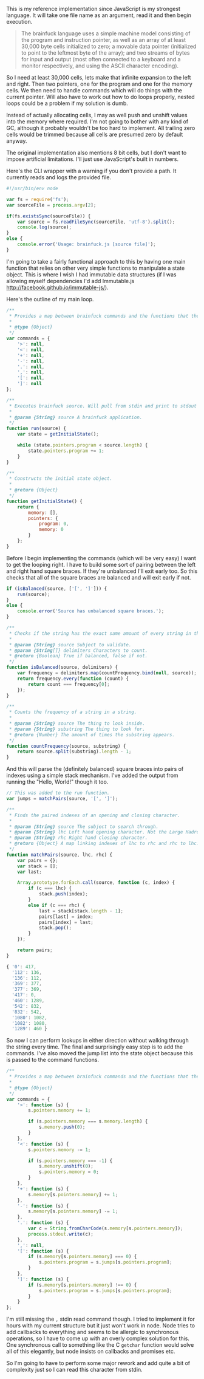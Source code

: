 This is my reference implementation since JavaScript is my strongest language. It will take one file name as an argument, read it and then begin execution.

> The brainfuck language uses a simple machine model consisting of the program and instruction pointer, as well as an array of at least 30,000 byte cells initialized to zero; a movable data pointer (initialized to point to the leftmost byte of the array); and two streams of bytes for input and output (most often connected to a keyboard and a monitor respectively, and using the ASCII character encoding).

So I need at least 30,000 cells, lets make that infinite expansion to the left and right. Then two pointers, one for the program and one for the memory cells. We then need to handle commands which will do things with the current pointer. Will also have to work out how to do loops properly, nested loops could be a problem if my solution is dumb.

Instead of actually allocating cells, I may as well push and unshift values into the memory where required. I'm not going to bother with any kind of GC, although it probably wouldn't be too hard to implement. All trailing zero cells would be trimmed because all cells are presumed zero by default anyway.

The original implementation also mentions 8 bit cells, but I don't want to impose artificial limitations. I'll just use JavaScript's built in numbers.

Here's the CLI wrapper with a warning if you don't provide a path. It currently reads and logs the provided file.

```javascript
#!/usr/bin/env node

var fs = require('fs');
var sourceFile = process.argv[2];

if(fs.existsSync(sourceFile)) {
    var source = fs.readFileSync(sourceFile, 'utf-8').split();
    console.log(source);
}
else {
    console.error('Usage: brainfuck.js [source file]');
}
```

I'm going to take a fairly functional approach to this by having one main function that relies on other very simple functions to manipulate a state object. This is where I wish I had immutable data structures (if I was allowing myself dependencies I'd add Immutable.js http://facebook.github.io/immutable-js/).

Here's the outline of my main loop.

```javascript
/**
 * Provides a map between brainfuck commands and the functions that the state should subsequently be applied to.
 *
 * @type {Object}
 */
var commands = {
    '>': null,
    '<': null,
    '+': null,
    '-': null,
    '.': null,
    ',': null,
    '[': null,
    ']': null
};

/**
 * Executes brainfuck source. Will pull from stdin and print to stdout where required. Here be side effects.
 *
 * @param {String} source A brainfuck application.
 */
function run(source) {
    var state = getInitialState();

    while (state.pointers.program < source.length) {
        state.pointers.program += 1;
    }
}

/**
 * Constructs the initial state object.
 *
 * @return {Object}
 */
function getInitialState() {
    return {
        memory: [],
        pointers: {
            program: 0,
            memory: 0
        }
    };
}
```

Before I begin implementing the commands (which will be very easy) I want to get the looping right. I have to build some sort of pairing between the left and right hand square braces. If they're unbalanced I'll exit early too. So this checks that all of the square braces are balanced and will exit early if not.

```javascript
if (isBalanced(source, ['[', ']'])) {
    run(source);
}
else {
    console.error('Source has unbalanced square braces.');
}

/**
 * Checks if the string has the exact same amount of every string in the delimiters array.
 *
 * @param {String} source Subject to validate.
 * @param {String[]} delimiters Characters to count.
 * @return {Boolean} True if balanced, false if not.
 */
function isBalanced(source, delimiters) {
    var frequency = delimiters.map(countFrequency.bind(null, source));
    return frequency.every(function (count) {
        return count === frequency[0];
    });
}

/**
 * Counts the frequency of a string in a string.
 *
 * @param {String} source The thing to look inside.
 * @param {String} substring The thing to look for.
 * @return {Number} The amount of times the substring appears.
 */
function countFrequency(source, substring) {
    return source.split(substring).length - 1;
}
```

And this will parse the (definitely balanced) square braces into pairs of indexes using a simple stack mechanism. I've added the output from running the "Hello, World!" though it too.

```javascript
// This was added to the run function.
var jumps = matchPairs(source, '[', ']');

/**
 * Finds the paired indexes of an opening and closing character.
 *
 * @param {String} source The subject to search through.
 * @param {String} lhc Left hand opening character. Not the Large Hadron Collider.
 * @param {String} rhc Right hand closing character.
 * @return {Object} A map linking indexes of lhc to rhc and rhc to lhc.
 */
function matchPairs(source, lhc, rhc) {
    var pairs = {};
    var stack = [];
    var last;

    Array.prototype.forEach.call(source, function (c, index) {
        if (c === lhc) {
            stack.push(index);
        }
        else if (c === rhc) {
            last = stack[stack.length - 1];
            pairs[last] = index;
            pairs[index] = last;
            stack.pop();
        }
    });

    return pairs;
}

{ '0': 417,
  '112': 136,
  '136': 112,
  '369': 377,
  '377': 369,
  '417': 0,
  '460': 1289,
  '542': 832,
  '832': 542,
  '1080': 1082,
  '1082': 1080,
  '1289': 460 }
```

So now I can perform lookups in either direction without walking through the string every time. The final and surprisingly easy step is to add the commands. I've also moved the jump list into the state object because this is passed to the command functions.


```javascript
/**
 * Provides a map between brainfuck commands and the functions that the state should subsequently be applied to.
 *
 * @type {Object}
 */
var commands = {
    '>': function (s) {
        s.pointers.memory += 1;

        if (s.pointers.memory === s.memory.length) {
            s.memory.push(0);
        }
    },
    '<': function (s) {
        s.pointers.memory -= 1;

        if (s.pointers.memory === -1) {
            s.memory.unshift(0);
            s.pointers.memory = 0;
        }
    },
    '+': function (s) {
        s.memory[s.pointers.memory] += 1;
    },
    '-': function (s) {
        s.memory[s.pointers.memory] -= 1;
    },
    '.': function (s) {
        var c = String.fromCharCode(s.memory[s.pointers.memory]);
        process.stdout.write(c);
    },
    ',': null,
    '[': function (s) {
        if (s.memory[s.pointers.memory] === 0) {
            s.pointers.program = s.jumps[s.pointers.program];
        }
    },
    ']': function (s) {
        if (s.memory[s.pointers.memory] !== 0) {
            s.pointers.program = s.jumps[s.pointers.program];
        }
    }
};
```

I'm still missing the `,` stdin read command though. I tried to implement it for hours with my current structure but it just won't work in node. Node tries to add callbacks to everything and seems to be allergic to synchronous operations, so I have to come up with an overly complex solution for this. One synchronous call to something like the C `getchar` function would solve all of this elegantly, but node insists on callbacks and promises etc.

So I'm going to have to perform some major rework and add quite a bit of complexity just so I can read this character from stdin.

